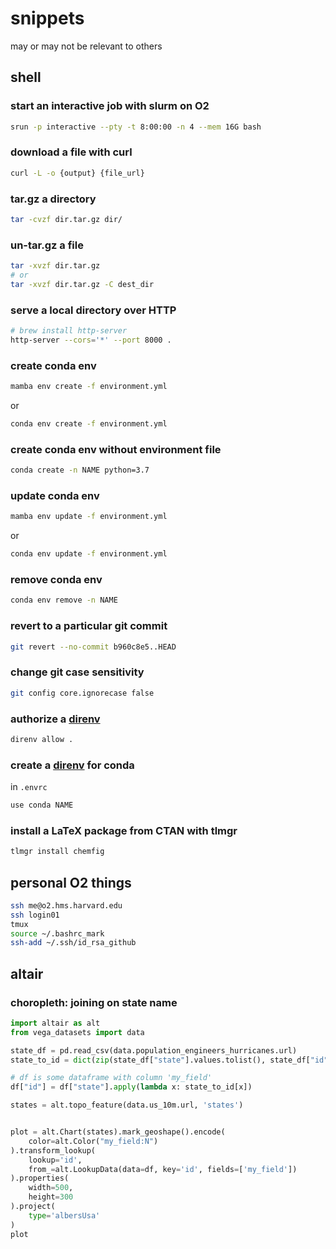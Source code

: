 # snippets

may or may not be relevant to others

## shell

### start an interactive job with slurm on O2

```sh
srun -p interactive --pty -t 8:00:00 -n 4 --mem 16G bash
```

### download a file with curl

```sh
curl -L -o {output} {file_url}
```

### tar.gz a directory

```sh
tar -cvzf dir.tar.gz dir/
```

### un-tar.gz a file

```sh
tar -xvzf dir.tar.gz
# or
tar -xvzf dir.tar.gz -C dest_dir
```

### serve a local directory over HTTP

```sh
# brew install http-server
http-server --cors='*' --port 8000 .
```

### create conda env

```sh
mamba env create -f environment.yml
```

or

```sh
conda env create -f environment.yml
```

### create conda env without environment file

```sh
conda create -n NAME python=3.7
```

### update conda env

```sh
mamba env update -f environment.yml
```

or

```sh
conda env update -f environment.yml
```

### remove conda env

```sh
conda env remove -n NAME
```

### revert to a particular git commit

```sh
git revert --no-commit b960c8e5..HEAD
```

### change git case sensitivity

```sh
git config core.ignorecase false
```

### authorize a [direnv](https://github.com/direnv/direnv)

```sh
direnv allow .
```

### create a [direnv](https://github.com/direnv/direnv) for conda

in `.envrc`

```sh
use conda NAME
```

### install a LaTeX package from CTAN with tlmgr

```sh
tlmgr install chemfig
```

## personal O2 things

```sh
ssh me@o2.hms.harvard.edu
ssh login01
tmux
source ~/.bashrc_mark
ssh-add ~/.ssh/id_rsa_github
```

## altair

### choropleth: joining on state name

```python
import altair as alt
from vega_datasets import data

state_df = pd.read_csv(data.population_engineers_hurricanes.url)
state_to_id = dict(zip(state_df["state"].values.tolist(), state_df["id"].values.tolist()))

# df is some dataframe with column 'my_field'
df["id"] = df["state"].apply(lambda x: state_to_id[x])

states = alt.topo_feature(data.us_10m.url, 'states')


plot = alt.Chart(states).mark_geoshape().encode(
    color=alt.Color("my_field:N")
).transform_lookup(
    lookup='id',
    from_=alt.LookupData(data=df, key='id', fields=['my_field'])
).properties(
    width=500,
    height=300
).project(
    type='albersUsa'
)
plot
```
